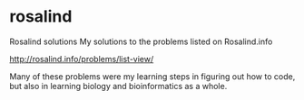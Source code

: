 rosalind
========

Rosalind solutions
My solutions to the problems listed on Rosalind.info

http://rosalind.info/problems/list-view/

Many of these problems were my learning steps in figuring out how to code, but also in learning biology and bioinformatics as a whole. 
